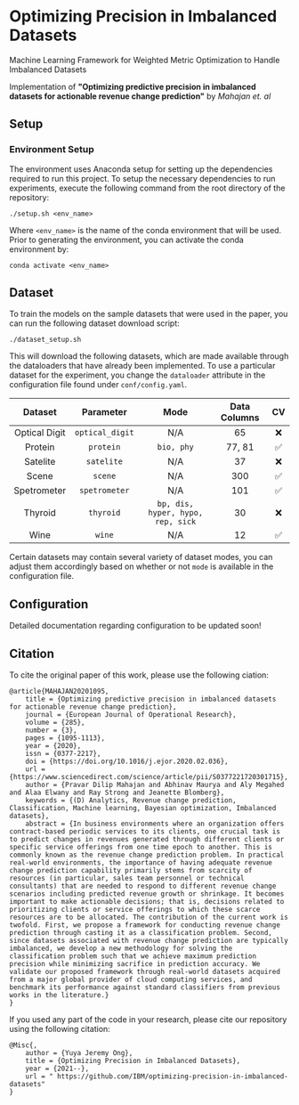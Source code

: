 # Optimizing Precision in Imbalanced Datasets
Machine Learning Framework for Weighted Metric Optimization to Handle Imbalanced Datasets

Implementation of **"Optimizing predictive precision in imbalanced datasets for
actionable revenue change prediction"** by *Mahajan et. al*

## Setup
### Environment Setup
The environment uses Anaconda setup for setting up the dependencies required to
run this project. To setup the necessary dependencies to run experiments,
execute the following command from the root directory of the repository:
```
./setup.sh <env_name>
```
Where `<env_name>` is the name of the conda environment that will be used. Prior
to generating the environment, you can activate the conda environment by:
```
conda activate <env_name>
```

## Dataset
To train the models on the sample datasets that were used in the paper, you can
run the following dataset download script:
```
./dataset_setup.sh
```

This will download the following datasets, which are made available through the
dataloaders that have already been implemented. To use a particular dataset for
the experiment, you change the `dataloader` attribute in the configuration file
found under `conf/config.yaml`.

|    Dataset    |    Parameter    |                Mode               | Data Columns |         CV         |
|:-------------:|:---------------:|:---------------------------------:|:------------:|:------------------:|
| Optical Digit | `optical_digit` |                N/A                |      65      |         :x:        |
|    Protein    |    `protein`    |             `bio, phy`            |    77, 81    | :white_check_mark: |
|    Satelite   |    `satelite`   |                N/A                |      37      |         :x:        |
|     Scene     |     `scene`     |                N/A                |      300     | :white_check_mark: |
|  Spetrometer  |  `spetrometer`  |                N/A                |      101     | :white_check_mark: |
|    Thyroid    |    `thyroid`    | `bp, dis, hyper, hypo, rep, sick` |      30      |         :x:        |
|      Wine     |      `wine`     |                N/A                |      12      | :white_check_mark: |

Certain datasets may contain several variety of dataset modes, you can adjust
them accordingly based on whether or not `mode` is available in the
configuration file.

## Configuration
Detailed documentation regarding configuration to be updated soon!

## Citation
To cite the original paper of this work, please use the following ciation:
```
@article{MAHAJAN20201095,
    title = {Optimizing predictive precision in imbalanced datasets for actionable revenue change prediction},
    journal = {European Journal of Operational Research},
    volume = {285},
    number = {3},
    pages = {1095-1113},
    year = {2020},
    issn = {0377-2217},
    doi = {https://doi.org/10.1016/j.ejor.2020.02.036},
    url = {https://www.sciencedirect.com/science/article/pii/S0377221720301715},
    author = {Pravar Dilip Mahajan and Abhinav Maurya and Aly Megahed and Alaa Elwany and Ray Strong and Jeanette Blomberg},
    keywords = {(D) Analytics, Revenue change prediction, Classification, Machine learning, Bayesian optimization, Imbalanced datasets},
    abstract = {In business environments where an organization offers contract-based periodic services to its clients, one crucial task is to predict changes in revenues generated through different clients or specific service offerings from one time epoch to another. This is commonly known as the revenue change prediction problem. In practical real-world environments, the importance of having adequate revenue change prediction capability primarily stems from scarcity of resources (in particular, sales team personnel or technical consultants) that are needed to respond to different revenue change scenarios including predicted revenue growth or shrinkage. It becomes important to make actionable decisions; that is, decisions related to prioritizing clients or service offerings to which these scarce resources are to be allocated. The contribution of the current work is twofold. First, we propose a framework for conducting revenue change prediction through casting it as a classification problem. Second, since datasets associated with revenue change prediction are typically imbalanced, we develop a new methodology for solving the classification problem such that we achieve maximum prediction precision while minimizing sacrifice in prediction accuracy. We validate our proposed framework through real-world datasets acquired from a major global provider of cloud computing services, and benchmark its performance against standard classifiers from previous works in the literature.}
}
```

If you used any part of the code in your research, please cite our repository
using the following citation:
```
@Misc{,
    author = {Yuya Jeremy Ong},
    title = {Optimizing Precision in Imbalanced Datasets},
    year = {2021--},
    url = " https://github.com/IBM/optimizing-precision-in-imbalanced-datasets"
}
```